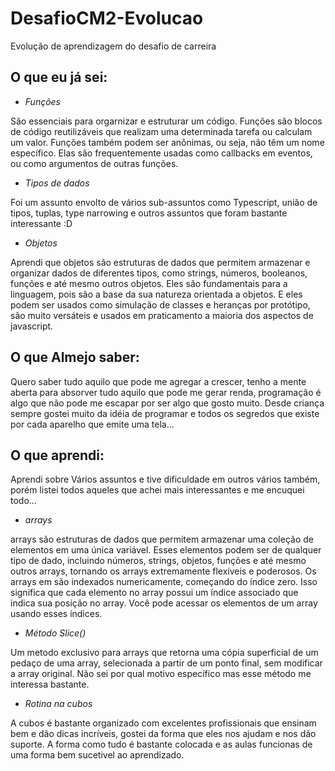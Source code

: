 # DesafioCM2-Evolucao
Evolução de aprendizagem do desafio de carreira

## O que eu já sei:
* *Funções*

São essenciais para orgarnizar e estruturar um código. Funções são blocos de código reutilizáveis que realizam uma determinada tarefa ou calculam um valor. Funções também podem ser anônimas, ou seja, não têm um nome específico. Elas são frequentemente usadas como callbacks em eventos, ou como argumentos de outras funções.

* *Tipos de dados*

Foi um assunto envolto de vários sub-assuntos como Typescript, união de tipos, tuplas, type narrowing e outros assuntos que foram bastante interessante :D


* *Objetos*

Aprendi que objetos são estruturas de dados que permitem armazenar e organizar dados de diferentes tipos, como strings, números, booleanos, funções e até mesmo outros objetos. Eles são fundamentais para a linguagem, pois são a base da sua natureza orientada a objetos. E eles podem ser usados como simulação de classes e heranças por protótipo, são muito versáteis e usados em praticamento a maioria dos aspectos de javascript.

## O que Almejo saber:

Quero saber tudo aquilo que pode me agregar a crescer, tenho a mente aberta para absorver tudo aquilo que pode me gerar renda, programação é algo que não pode me escapar por ser algo que gosto muito. Desde criança sempre gostei muito da idéia de programar e todos os segredos que existe por cada aparelho que emite uma tela...

## O que aprendi:

Aprendi sobre Vários assuntos e tive dificuldade em outros vários também, porém listei todos aqueles que achei mais interessantes e me encuquei todo... 

* *arrays*

arrays são estruturas de dados que permitem armazenar uma coleção de elementos em uma única variável. Esses elementos podem ser de qualquer tipo de dado, incluindo números, strings, objetos, funções e até mesmo outros arrays, tornando os arrays extremamente flexíveis e poderosos.
Os arrays em são indexados numericamente, começando do índice zero. Isso significa que cada elemento no array possui um índice associado que indica sua posição no array. Você pode acessar os elementos de um array usando esses índices. 

* *Método Slice()*

Um metodo exclusivo para arrays que retorna uma cópia superficial de um pedaço de uma array, selecionada a partir de um ponto final, sem modificar a array original. Não sei por qual motivo específico mas esse método me interessa bastante.

* *Rotina na cubos*

A cubos é bastante organizado com excelentes profissionais que ensinam bem e dão dicas incríveis, gostei da forma que eles nos ajudam e nos dão suporte. A forma como tudo é bastante colocada e as aulas funcionas de uma forma bem sucetivel ao aprendizado.
